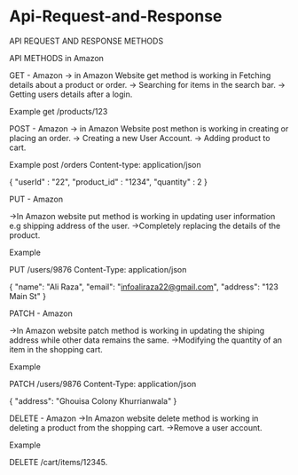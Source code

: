 # Api-Request-and-Response
API REQUEST AND RESPONSE METHODS 

API METHODS in Amazon 

GET - Amazon
-> in Amazon Website get method is working in Fetching details about a product
    or order.
-> Searching for items in the search bar.
-> Getting users details after a login.

Example 
get /products/123


POST - Amazon
-> in Amazon Website post methon is working in creating or placing an order.
-> Creating a new User Account.
-> Adding product to cart.

Example 
post /orders
Content-type: application/json

{
    "userId"     : "22",
    "product_id" : "1234",
    "quantity"   : 2
}


PUT - Amazon

->In Amazon website put method is working in updating user information e.g
shipping address of the user.
->Completely replacing the details of the product.

Example

PUT /users/9876
Content-Type: application/json

{
  "name": "Ali Raza",
  "email": "infoaliraza22@gmail.com",
  "address": "123 Main St"
}


PATCH - Amazon

->In Amazon website patch method is working in updating the shiping address while other data remains the same.
->Modifying the quantity of an item in the shopping cart.

Example

PATCH /users/9876
Content-Type: application/json

{
  "address": "Ghouisa Colony Khurrianwala"
}


DELETE - Amazon
->In Amazon website delete method is working in deleting a product from 
    the shopping cart.
->Remove a user account.

Example

DELETE /cart/items/12345.




